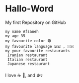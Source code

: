 # Hallo-Word

My first Repository on GitHub
	
```
my name Afsaneh
my age 35
my favourite color 🟣
my favourite language 🇩🇪 , 🇮🇷
my your favourite restaurants
 Iranian restaurant
 Italian restaurant
 Japanese restaurant

```
I love :coffee: :pizza:, and ⛹️‍♀️ 
